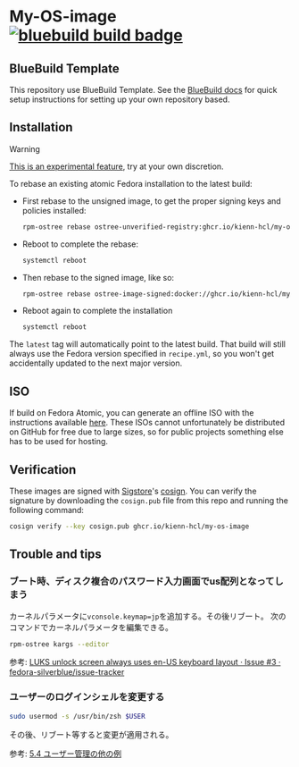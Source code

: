 # My-OS-image &nbsp; [![bluebuild build badge](https://github.com/kienn-HCl/my-os-image/actions/workflows/build.yml/badge.svg)](https://github.com/blue-build/template/actions/workflows/build.yml)

## BlueBuild Template 
This repository use BlueBuild Template.
See the [BlueBuild docs](https://blue-build.org/how-to/setup/) for quick setup instructions for setting up your own repository based.

## Installation

> [!WARNING]  
> [This is an experimental feature](https://www.fedoraproject.org/wiki/Changes/OstreeNativeContainerStable), try at your own discretion.

To rebase an existing atomic Fedora installation to the latest build:

- First rebase to the unsigned image, to get the proper signing keys and policies installed:
  ```sh
  rpm-ostree rebase ostree-unverified-registry:ghcr.io/kienn-hcl/my-os-image:latest
  ```
- Reboot to complete the rebase:
  ```sh
  systemctl reboot
  ```
- Then rebase to the signed image, like so:
  ```sh
  rpm-ostree rebase ostree-image-signed:docker://ghcr.io/kienn-hcl/my-os-image:latest
  ```
- Reboot again to complete the installation
  ```sh
  systemctl reboot
  ```

The `latest` tag will automatically point to the latest build. That build will still always use the Fedora version specified in `recipe.yml`, so you won't get accidentally updated to the next major version.

## ISO

If build on Fedora Atomic, you can generate an offline ISO with the instructions available [here](https://blue-build.org/learn/universal-blue/#fresh-install-from-an-iso). These ISOs cannot unfortunately be distributed on GitHub for free due to large sizes, so for public projects something else has to be used for hosting.

## Verification

These images are signed with [Sigstore](https://www.sigstore.dev/)'s [cosign](https://github.com/sigstore/cosign). You can verify the signature by downloading the `cosign.pub` file from this repo and running the following command:

```bash
cosign verify --key cosign.pub ghcr.io/kienn-hcl/my-os-image
```

## Trouble and tips
### ブート時、ディスク複合のパスワード入力画面でus配列となってしまう
カーネルパラメータに`vconsole.keymap=jp`を追加する。その後リブート。
次のコマンドでカーネルパラメータを編集できる。
```bash
rpm-ostree kargs --editor
```

参考: [LUKS unlock screen always uses en-US keyboard layout · Issue #3 · fedora-silverblue/issue-tracker](https://github.com/fedora-silverblue/issue-tracker/issues/3)


### ユーザーのログインシェルを変更する
```sh
sudo usermod -s /usr/bin/zsh $USER
```
その後、リブート等すると変更が適用される。

参考: [5.4 ユーザー管理の他の例](https://wiki.archlinux.jp/index.php/%E3%83%A6%E3%83%BC%E3%82%B6%E3%83%BC%E3%81%A8%E3%82%B0%E3%83%AB%E3%83%BC%E3%83%97#.E3.83.A6.E3.83.BC.E3.82.B6.E3.83.BC.E7.AE.A1.E7.90.86.E3.81.AE.E4.BB.96.E3.81.AE.E4.BE.8B)
